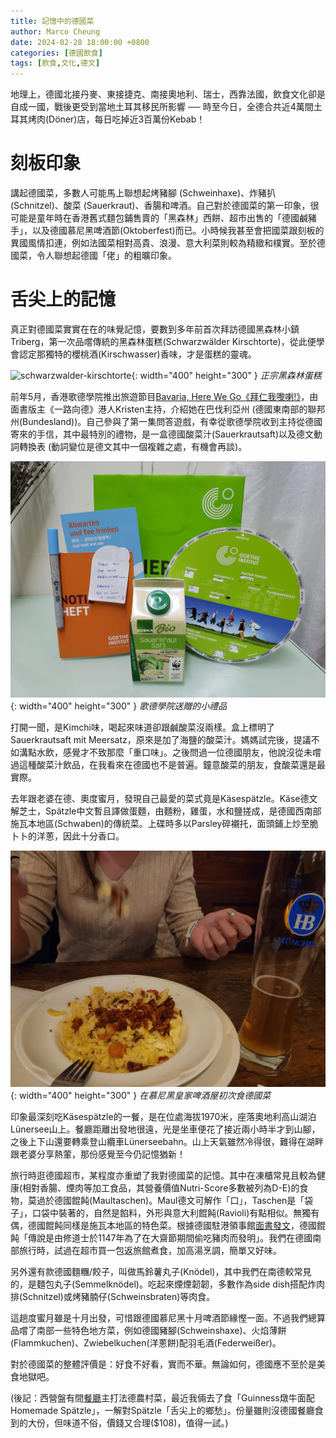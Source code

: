 ```yaml
---
title: 記憶中的德國菜
author: Marco Cheung
date: 2024-02-28 18:00:00 +0800
categories: [德國飲食]
tags: [飲食,文化,德文]
---
```

地理上，德國北接丹麥、東接捷克、南接奧地利、瑞士，西靠法國，飲食文化卻是自成一國，戰後更受到當地土耳其移民所影響 ── 時至今日，全德合共近4萬間土耳其烤肉(Döner)店，每日吃掉近3百萬份Kebab！

# 刻板印象
講起德國菜，多數人可能馬上聯想起烤豬腳 (Schweinhaxe)、炸豬扒 (Schnitzel)、酸菜 (Sauerkraut)、香腸和啤酒。自己對於德國菜的第一印象，很可能是童年時在香港舊式麵包鋪售賣的「黑森林」西餅、超市出售的「德國鹹豬手」，以及德國慕尼黑啤酒節(Oktoberfest)而已。小時候我甚至會把國菜跟刻板的異國風情扣連，例如法國菜相對高貴、浪漫、意大利菜則較為精緻和樸實。至於德國菜，令人聯想起德國「佬」的粗曠印象。

# 舌尖上的記憶 
真正對德國菜實實在在的味覺記憶，要數到多年前首次拜訪德國黑森林小鎮Triberg，第一次品嚐傳統的黑森林蛋糕(Schwarzwälder Kirschtorte)，從此便學會認定那獨特的櫻桃酒(Kirschwasser)香味，才是蛋糕的靈魂。

![schwarzwalder-kirschtorte](/images/schwarzwalder-kirschtorte.jpg){: width="400" height="300" }
_正宗黑森林蛋糕_

前年5月，香港歌德學院推出旅遊節目[Bavaria, Here We Go《拜仁我嚟喇!》](https://www.goethe.de/ins/hon/cn/kul/deu/bav.html)，由面書版主《一路向德》港人Kristen主持，介紹她在巴伐利亞州 (德國東南部的聯邦州(Bundesland))。自己參與了第一集問答遊戲，有幸從歌德學院收到主持從德國寄來的手信，其中最特別的禮物，是一盒德國酸菜汁(Sauerkrautsaft)以及德文動詞轉換表 (動詞變位是德文其中一個複雜之處，有機會再談)。

![sauerkraut-saft](/images/sauerkraut-saft.jpg){: width="400" height="300" }
_歌德學院送贈的小禮品_

打開一聞，是Kimchi味，喝起來味道卻跟鹹酸菜沒兩樣。盒上標明了Sauerkrautsaft mit Meersatz，原來是加了海鹽的酸菜汁。媽媽試完後，提議不如溝點水飲，感覺才不致那麼「重口味」。之後問過一位德國朋友，他說沒從未嚐過這種酸菜汁飲品，在我看來在德國也不是普遍。鐘意酸菜的朋友，食酸菜還是最實際。

去年跟老婆在德、奧度蜜月，發現自己最愛的菜式竟是Käsespätzle。Käse德文解芝士，Spätzle中文暫且譯做蛋麵，由麵粉，雞蛋，水和鹽搓成，是德國西南部施瓦本地區(Schwaben)的傳統菜。上碟時多以Parsley碎襯托，面頭鋪上炒至脆卜卜的洋蔥，因此十分香口。

![spätzle](/images/hb-spatzle.jpg){: width="400" height="300" }
_在慕尼黑皇家啤酒屋初次食德國菜_

印象最深刻吃Käsespätzle的一餐，是在位處海拔1970米，座落奧地利高山湖泊Lünersee山上。餐廳距離出發地很遠，光是坐車便花了接近兩小時半才到山腳，之後上下山還要轉乘登山纜車Lünerseebahn。山上天氣雖然冷得很，難得在湖畔跟老婆分享熱葷，那份感覺至今仍記憶猶新！

旅行時逛德國超市，某程度亦重塑了我對德國菜的記憶。其中在凍櫃常見且較為健康(相對香腸、煙肉等加工食品，其營養價值Nutri-Score多數被列為D-E)的食物，莫過於德國餛飩(Maultaschen)。Maul德文可解作「口」，Taschen是「袋子」，口袋中裝著的，自然是餡料，外形與意大利餛飩(Ravioli)有點相似。無獨有偶，德國餛飩同樣是施瓦本地區的特色菜。根據德國駐港領事館[面書發文](https://www.facebook.com/GermanConsulateGeneralHongKong/photos/a.741605459372908/746141175586003)，德國餛飩「傳說是由修道士於1147年為了在大齋節期間偷吃豬肉而發明」。我們在德國南部旅行時，試過在超市買一包返旅館煮食，加高湯烹調，簡單又好味。

另外還有款德國麵糰/餃子，叫做馬鈴薯丸子(Knödel)，其中我們在南德較常見的，是麵包丸子(Semmelknödel)。吃起來煙煙韌韌，多數作為side dish搭配炸肉排(Schnitzel)或烤豬腩仔(Schweinsbraten)等肉食。

這趟度蜜月雖是十月出發，可惜跟德國慕尼黑十月啤酒節緣慳一面。不過我們總算品嚐了南部一些特色地方菜，例如德國豬腳(Schweinshaxe)、火焰薄餅(Flammkuchen)、Zwiebelkuchen(洋蔥餅)配羽毛酒(Federweißer)。

對於德國菜的整體評價是：好食不好看，實而不華。無論如何，德國應不至於是美食地獄吧。

(後記：西營盤有間[餐廳](https://www.offtownkitchen.com)主打法德農村菜，最近我倆去了食「Guinness燉牛面配Homemade Spätzle」，一解對Spätzle「舌尖上的鄉愁」。份量雖則沒德國餐廳食到的大份，但味道不俗，價錢又合理($108)，值得一試。)